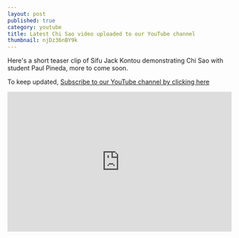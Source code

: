 ```yaml
---
layout: post
published: true
category: youtube
title: Latest Chi Sao video uploaded to our YouTube channel
thumbnail: njDz36nBY9k
---
```





Here's a short teaser clip of Sifu Jack Kontou demonstrating Chi Sao with student Paul Pineda, more to come soon. 

To keep updated, [Subscribe to our YouTube channel by clicking here](http://www.youtube.com/subscription_center?add_user=JackKontou)

<iframe width="100%" height="315px" src="https://www.youtube.com/embed/njDz36nBY9k?rel=0" frameborder="0" allowfullscreen></iframe>
